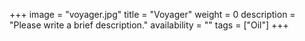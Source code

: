+++
image = "voyager.jpg"
title = "Voyager"
weight = 0
description = "Please write a brief description."
availability = ""
tags = ["Oil"]
+++
